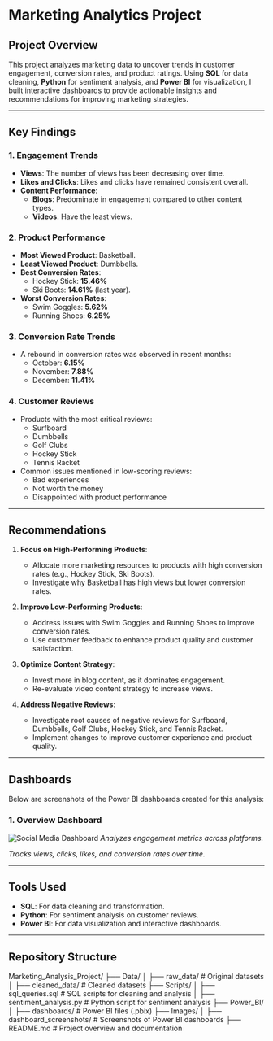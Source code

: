 # Marketing Analytics Project

## Project Overview
This project analyzes marketing data to uncover trends in customer engagement, conversion rates, and product ratings. Using **SQL** for data cleaning, **Python** for sentiment analysis, and **Power BI** for visualization, I built interactive dashboards to provide actionable insights and recommendations for improving marketing strategies.

---

## Key Findings

### 1. **Engagement Trends**
- **Views**: The number of views has been decreasing over time.
- **Likes and Clicks**: Likes and clicks have remained consistent overall.
- **Content Performance**:
  - **Blogs**: Predominate in engagement compared to other content types.
  - **Videos**: Have the least views.

### 2. **Product Performance**
- **Most Viewed Product**: Basketball.
- **Least Viewed Product**: Dumbbells.
- **Best Conversion Rates**:
  - Hockey Stick: **15.46%**
  - Ski Boots: **14.61%** (last year).
- **Worst Conversion Rates**:
  - Swim Goggles: **5.62%**
  - Running Shoes: **6.25%**

### 3. **Conversion Rate Trends**
- A rebound in conversion rates was observed in recent months:
  - October: **6.15%**
  - November: **7.88%**
  - December: **11.41%**

### 4. **Customer Reviews**
- Products with the most critical reviews:
  - Surfboard
  - Dumbbells
  - Golf Clubs
  - Hockey Stick
  - Tennis Racket
- Common issues mentioned in low-scoring reviews:
  - Bad experiences
  - Not worth the money
  - Disappointed with product performance

---

## Recommendations
1. **Focus on High-Performing Products**:
   - Allocate more marketing resources to products with high conversion rates (e.g., Hockey Stick, Ski Boots).
   - Investigate why Basketball has high views but lower conversion rates.

2. **Improve Low-Performing Products**:
   - Address issues with Swim Goggles and Running Shoes to improve conversion rates.
   - Use customer feedback to enhance product quality and customer satisfaction.

3. **Optimize Content Strategy**:
   - Invest more in blog content, as it dominates engagement.
   - Re-evaluate video content strategy to increase views.

4. **Address Negative Reviews**:
   - Investigate root causes of negative reviews for Surfboard, Dumbbells, Golf Clubs, Hockey Stick, and Tennis Racket.
   - Implement changes to improve customer experience and product quality.

---

## Dashboards
Below are screenshots of the Power BI dashboards created for this analysis:

### 1. **Overview Dashboard**
![Social Media Dashboard](https://github.com/SheenyxX/Marketing-Project/raw/main/path/to/image/Overview.png)
*Analyzes engagement metrics across platforms.*
 
*Tracks views, clicks, likes, and conversion rates over time.*



---

## Tools Used
- **SQL**: For data cleaning and transformation.
- **Python**: For sentiment analysis on customer reviews.
- **Power BI**: For data visualization and interactive dashboards.

---

## Repository Structure
Marketing_Analysis_Project/
├── Data/
│   ├── raw_data/          # Original datasets
│   ├── cleaned_data/      # Cleaned datasets
├── Scripts/
│   ├── sql_queries.sql    # SQL scripts for cleaning and analysis
│   ├── sentiment_analysis.py  # Python script for sentiment analysis
├── Power_BI/
│   ├── dashboards/        # Power BI files (.pbix)
├── Images/
│   ├── dashboard_screenshots/  # Screenshots of Power BI dashboards
├── README.md              # Project overview and documentation
